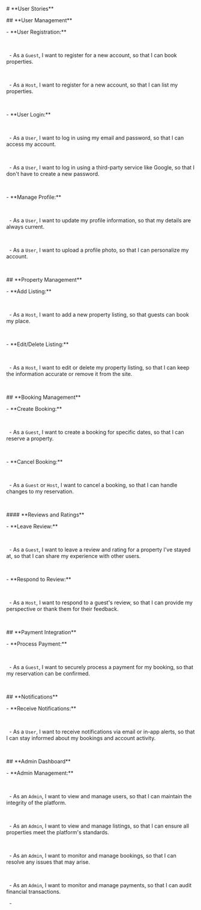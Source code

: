 \# \*\*User Stories\*\*



\## \*\*User Management\*\*



\-   \*\*User Registration:\*\*

&nbsp;   

&nbsp;   -   As a `Guest`, I want to register for a new account, so that I can book properties.

&nbsp;       

&nbsp;   -   As a `Host`, I want to register for a new account, so that I can list my properties.

&nbsp;       

\-   \*\*User Login:\*\*

&nbsp;   

&nbsp;   -   As a `User`, I want to log in using my email and password, so that I can access my account.

&nbsp;       

&nbsp;   -   As a `User`, I want to log in using a third-party service like Google, so that I don't have to create a new password.

&nbsp;       

\-   \*\*Manage Profile:\*\*

&nbsp;   

&nbsp;   -   As a `User`, I want to update my profile information, so that my details are always current.

&nbsp;       

&nbsp;   -   As a `User`, I want to upload a profile photo, so that I can personalize my account.

&nbsp;       



\## \*\*Property Management\*\*



\-   \*\*Add Listing:\*\*

&nbsp;   

&nbsp;   -   As a `Host`, I want to add a new property listing, so that guests can book my place.

&nbsp;       

\-   \*\*Edit/Delete Listing:\*\*

&nbsp;   

&nbsp;   -   As a `Host`, I want to edit or delete my property listing, so that I can keep the information accurate or remove it from the site.

&nbsp;       



\## \*\*Booking Management\*\*



\-   \*\*Create Booking:\*\*

&nbsp;   

&nbsp;   -   As a `Guest`, I want to create a booking for specific dates, so that I can reserve a property.

&nbsp;       

\-   \*\*Cancel Booking:\*\*

&nbsp;   

&nbsp;   -   As a `Guest` or `Host`, I want to cancel a booking, so that I can handle changes to my reservation.

&nbsp;       



\#### \*\*Reviews and Ratings\*\*



\-   \*\*Leave Review:\*\*

&nbsp;   

&nbsp;   -   As a `Guest`, I want to leave a review and rating for a property I've stayed at, so that I can share my experience with other users.

&nbsp;       

\-   \*\*Respond to Review:\*\*

&nbsp;   

&nbsp;   -   As a `Host`, I want to respond to a guest's review, so that I can provide my perspective or thank them for their feedback.

&nbsp;       



\## \*\*Payment Integration\*\*



\-   \*\*Process Payment:\*\*

&nbsp;   

&nbsp;   -   As a `Guest`, I want to securely process a payment for my booking, so that my reservation can be confirmed.

&nbsp;       



\## \*\*Notifications\*\*



\-   \*\*Receive Notifications:\*\*

&nbsp;   

&nbsp;   -   As a `User`, I want to receive notifications via email or in-app alerts, so that I can stay informed about my bookings and account activity.

&nbsp;       



\## \*\*Admin Dashboard\*\*



\-   \*\*Admin Management:\*\*

&nbsp;   

&nbsp;   -   As an `Admin`, I want to view and manage users, so that I can maintain the integrity of the platform.

&nbsp;       

&nbsp;   -   As an `Admin`, I want to view and manage listings, so that I can ensure all properties meet the platform's standards.

&nbsp;       

&nbsp;   -   As an `Admin`, I want to monitor and manage bookings, so that I can resolve any issues that may arise.

&nbsp;       

&nbsp;   -   As an `Admin`, I want to monitor and manage payments, so that I can audit financial transactions.

&nbsp;   - 

